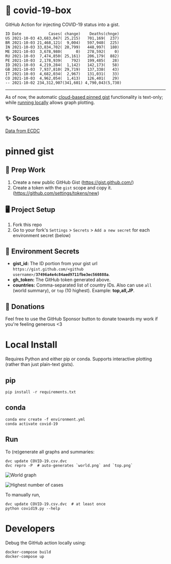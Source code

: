 # 🏥 covid-19-box

GitHub Action for injecting COVID-19 status into a gist.

```
ID Date            Cases( change)    Deaths(chnge)
US 2021-10-03 43,683,047( 25,215)   701,169(  237)
BR 2021-10-03 21,468,121(  9,004)   597,948(  225)
IN 2021-10-03 33,834,702( 20,799)   448,997(  180)
ME 2021-10-03  3,678,980(      0)   278,592(    0)
RU 2021-10-03  7,474,850( 25,161)   206,179(  882)
PE 2021-10-03  2,178,939(    792)   199,485(   28)
ID 2021-10-03  4,219,284(  1,142)   142,173(   58)
GB 2021-10-03  7,937,810( 29,719)   137,338(   43)
IT 2021-10-03  4,682,034(  2,967)   131,031(   33)
CO 2021-10-03  4,962,054(  1,413)   126,401(   29)
-- 2021-10-02 234,312,907(341,601) 4,790,043(5,730)
```

---

As of now, the automatic [cloud-based pinned gist](#pinned-gist) functionality is text-only;
while [running locally](#local-install) allows graph plotting.

## ✨ Sources

[Data from ECDC](https://www.ecdc.europa.eu/en/publications-data/download-todays-data-geographic-distribution-covid-19-cases-worldwide)

# pinned gist

## 🎒 Prep Work
1. Create a new public GitHub Gist (https://gist.github.com/)
1. Create a token with the `gist` scope and copy it. (https://github.com/settings/tokens/new)

## 🖥 Project Setup
1. Fork this repo
1. Go to your fork's `Settings` > `Secrets` > `Add a new secret` for each environment secret (below)

## 🤫 Environment Secrets
- **gist_id:** The ID portion from your gist url `https://gist.github.com/<github username>/`**`37496a4e4c84aed9711fbe3ec560888a`**.
- **gh_token:** The GitHub token generated above.
- **countries:** Comma-separated list of country IDs. Also can use `all` (world summary), or `top` (10 highest). Example: **top,all,JP**.

## 💸 Donations

Feel free to use the GitHub Sponsor button to donate towards my work if you're feeling generous <3

# Local Install

Requires Python and either pip or conda. Supports interactive plotting (rather than just plain-text gists).

## pip

```
pip install -r requirements.txt
```

## conda

```
conda env create -f environment.yml
conda activate covid-19
```

## Run

To (re)generate all graphs and summaries:

```
dvc update COVID-19.csv.dvc
dvc repro -P  # auto-generates `world.png` and `top.png`
```

![World graph](world.png)

![Highest number of cases](top.png)

To manually run,

```
dvc update COVID-19.csv.dvc  # at least once
python covid19.py --help
```

# Developers

Debug the GitHub action locally using:

```
docker-compose build
docker-compose up
```
